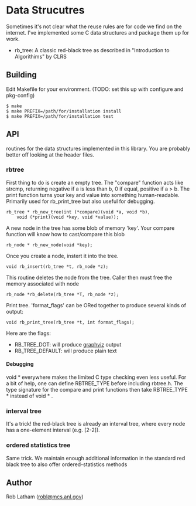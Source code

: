 # Data Strucutres 

Sometimes it's not clear what the reuse rules are for code we find on the
internet.  I've implemented some C data structures and package them up for work.

* rb\_tree: A classic red-black tree as described in "Introduction to Algorithims" by CLRS

## Building

Edit Makefile for your environment.  (TODO: set this up with configure and pkg-config)

    $ make
    $ make PREFIX=/path/for/installation install
    $ make PREFIX=/path/for/installation test

## API

routines for the data structures implemented in this library.  You are probably
better off looking at the header files.

### rbtree

First thing to do is create an empty tree.  The "compare" function acts like
strcmp, returning negative if a is less than b, 0 if equal, positive if a > b.
The print function turns your key and value into something human-readable.  Primarily
used for rb\_print\_tree but also useful for debugging.

    rb_tree * rb_new_tree(int (*compare)(void *a, void *b),
    	void (*print)(void *key, void *value));

A new node in the tree has some blob of memory 'key'.  Your compare function will know how to cast/compare this blob

    rb_node * rb_new_node(void *key);

Once you create a node, instert it into the tree.

    void rb_insert(rb_tree *t, rb_node *z);

This routine deletes the node from the tree.  Caller then must free the memory associated with node

    rb_node *rb_delete(rb_tree *T, rb_node *z);

Print tree.  'format\_flags' can be ORed together to produce several kinds of output:

    void rb_print_tree(rb_tree *t, int format_flags);

Here are the flags:

 * RB\_TREE\_DOT: will produce [graphviz](www.graphviz.org) output
 * RB\_TREE\_DEFAULT: will produce plain text

#### Debugging

void * everywhere makes the limited C type checking even less useful.  For a
bit of help, one can define RBTREE\_TYPE before including rbtree.h.  The type
signature for the compare and print functions then take RBTREE\_TYPE * instead
of void * .

### interval tree

It's a trick! the red-black tree is already an interval tree, where every node
has a one-element interval (e.g. [2-2]).

### ordered statistics tree

Same trick.  We maintain enough additional information in the standard red
black tree to also offer ordered-statistics methods

## Author

Rob Latham (robl@mcs.anl.gov)
